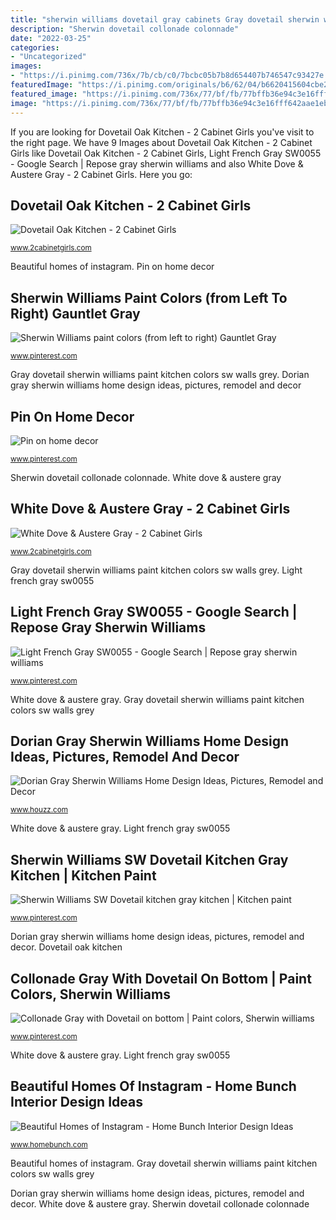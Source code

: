 ```yaml
---
title: "sherwin williams dovetail gray cabinets Gray dovetail sherwin williams paint kitchen colors sw walls grey"
description: "Sherwin dovetail collonade colonnade"
date: "2022-03-25"
categories:
- "Uncategorized"
images:
- "https://i.pinimg.com/736x/7b/cb/c0/7bcbc05b7b8d654407b746547c93427e.jpg"
featuredImage: "https://i.pinimg.com/originals/b6/62/04/b6620415604cbe2d7b77a1357304c16a.jpg"
featured_image: "https://i.pinimg.com/736x/77/bf/fb/77bffb36e94c3e16fff642aae1eb737b.jpg"
image: "https://i.pinimg.com/736x/77/bf/fb/77bffb36e94c3e16fff642aae1eb737b.jpg"
---
```


If you are looking for Dovetail Oak Kitchen - 2 Cabinet Girls you've visit to the right page. We have 9 Images about Dovetail Oak Kitchen - 2 Cabinet Girls like Dovetail Oak Kitchen - 2 Cabinet Girls, Light French Gray SW0055 - Google Search | Repose gray sherwin williams and also White Dove &amp; Austere Gray - 2 Cabinet Girls. Here you go:

## Dovetail Oak Kitchen - 2 Cabinet Girls

![Dovetail Oak Kitchen - 2 Cabinet Girls](https://www.2cabinetgirls.com/wp-content/uploads/2020/04/IMG_3047-scaled.jpg "Sherwin williams sw dovetail kitchen gray kitchen")

<small>www.2cabinetgirls.com</small>

Beautiful homes of instagram. Pin on home decor

## Sherwin Williams Paint Colors (from Left To Right) Gauntlet Gray

![Sherwin Williams paint colors (from left to right) Gauntlet Gray](https://i.pinimg.com/originals/b6/62/04/b6620415604cbe2d7b77a1357304c16a.jpg "Sherwin williams paint colors (from left to right) gauntlet gray")

<small>www.pinterest.com</small>

Gray dovetail sherwin williams paint kitchen colors sw walls grey. Dorian gray sherwin williams home design ideas, pictures, remodel and decor

## Pin On Home Decor

![Pin on home decor](https://i.pinimg.com/736x/7b/cb/c0/7bcbc05b7b8d654407b746547c93427e.jpg "Dorian gray sherwin williams home design ideas, pictures, remodel and decor")

<small>www.pinterest.com</small>

Sherwin dovetail collonade colonnade. White dove &amp; austere gray

## White Dove &amp; Austere Gray - 2 Cabinet Girls

![White Dove &amp; Austere Gray - 2 Cabinet Girls](https://www.2cabinetgirls.com/wp-content/uploads/2017/03/IMG_4669.jpg "Collonade gray with dovetail on bottom")

<small>www.2cabinetgirls.com</small>

Gray dovetail sherwin williams paint kitchen colors sw walls grey. Light french gray sw0055

## Light French Gray SW0055 - Google Search | Repose Gray Sherwin Williams

![Light French Gray SW0055 - Google Search | Repose gray sherwin williams](https://i.pinimg.com/736x/77/bf/fb/77bffb36e94c3e16fff642aae1eb737b.jpg "Collonade gray with dovetail on bottom")

<small>www.pinterest.com</small>

White dove &amp; austere gray. Gray dovetail sherwin williams paint kitchen colors sw walls grey

## Dorian Gray Sherwin Williams Home Design Ideas, Pictures, Remodel And Decor

![Dorian Gray Sherwin Williams Home Design Ideas, Pictures, Remodel and Decor](http://st.hzcdn.com/fimgs/e30180af00ac3936_6515-w500-h400-b0-p0--traditional-dining-room.jpg "Pin on home decor")

<small>www.houzz.com</small>

White dove &amp; austere gray. Light french gray sw0055

## Sherwin Williams SW Dovetail Kitchen Gray Kitchen | Kitchen Paint

![Sherwin Williams SW Dovetail kitchen gray kitchen | Kitchen paint](https://i.pinimg.com/originals/7a/de/8a/7ade8ae38c9306d41d6e4fa6e8853b4c.jpg "Pin on home decor")

<small>www.pinterest.com</small>

Dorian gray sherwin williams home design ideas, pictures, remodel and decor. Dovetail oak kitchen

## Collonade Gray With Dovetail On Bottom | Paint Colors, Sherwin Williams

![Collonade Gray with Dovetail on bottom | Paint colors, Sherwin williams](https://i.pinimg.com/736x/97/53/18/9753189d7360ce24b116cb3e492605cc.jpg "Sherwin williams paint colors (from left to right) gauntlet gray")

<small>www.pinterest.com</small>

White dove &amp; austere gray. Light french gray sw0055

## Beautiful Homes Of Instagram - Home Bunch Interior Design Ideas

![Beautiful Homes of Instagram - Home Bunch Interior Design Ideas](https://www.homebunch.com/wp-content/uploads/2018/03/GuestBathroom.jpg "Gray sherwin williams light french paint sw colors lemongrass repose bedroom walls grey popular living sole gris giving exterior contrast")

<small>www.homebunch.com</small>

Beautiful homes of instagram. Gray dovetail sherwin williams paint kitchen colors sw walls grey

Dorian gray sherwin williams home design ideas, pictures, remodel and decor. White dove &amp; austere gray. Sherwin dovetail collonade colonnade
